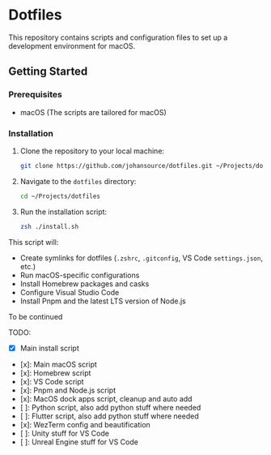 # Dotfiles

This repository contains scripts and configuration files to set up a development environment for macOS.

## Getting Started

### Prerequisites

-  macOS (The scripts are tailored for macOS)

### Installation

1. Clone the repository to your local machine:
   ```sh
   git clone https://github.com/johansource/dotfiles.git ~/Projects/dotfiles
   ```
2. Navigate to the `dotfiles` directory:
   ```sh
   cd ~/Projects/dotfiles
   ```
3. Run the installation script:
   ```sh
   zsh ./install.sh
   ```

This script will:

- Create symlinks for dotfiles (`.zshrc`, `.gitconfig`, VS Code `settings.json`, etc.)
- Run macOS-specific configurations
- Install Homebrew packages and casks
- Configure Visual Studio Code
- Install Pnpm and the latest LTS version of Node.js

To be continued

TODO:
- [x] Main install script
- [x]: Main macOS script
- [x]: Homebrew script
- [x]: VS Code script
- [x]: Pnpm and Node.js script
- [x]: MacOS dock apps script, cleanup and auto add
- [ ]: Python script, also add python stuff where needed
- [ ]: Flutter script, also add python stuff where needed
- [x]: WezTerm config and beautification
- [ ]: Unity stuff for VS Code
- [ ]: Unreal Engine stuff for VS Code